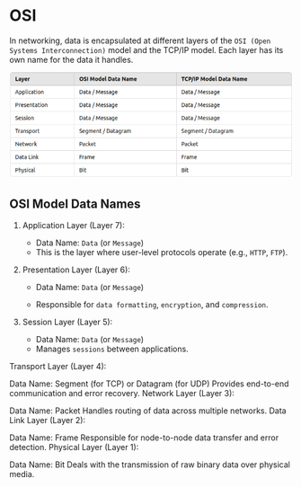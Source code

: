 # OSI

In networking, data is encapsulated at different layers of the `OSI (Open Systems Interconnection)` model and the TCP/IP model. Each layer has its own name for the data it handles.

![layerwise data](image.png)

## OSI Model Data Names

1.  Application Layer (Layer 7):

    - Data Name: `Data` (or `Message`)
    - This is the layer where user-level protocols operate (e.g., `HTTP`, `FTP`).

2.  Presentation Layer (Layer 6):

    - Data Name: `Data` (or `Message`)

    - Responsible for `data formatting`, `encryption`, and `compression`.

3.  Session Layer (Layer 5):

    - Data Name: `Data` (or `Message`)
    - Manages `sessions` between applications.

Transport Layer (Layer 4):

Data Name: Segment (for TCP) or Datagram (for UDP)
Provides end-to-end communication and error recovery.
Network Layer (Layer 3):

Data Name: Packet
Handles routing of data across multiple networks.
Data Link Layer (Layer 2):

Data Name: Frame
Responsible for node-to-node data transfer and error detection.
Physical Layer (Layer 1):

Data Name: Bit
Deals with the transmission of raw binary data over physical media.
